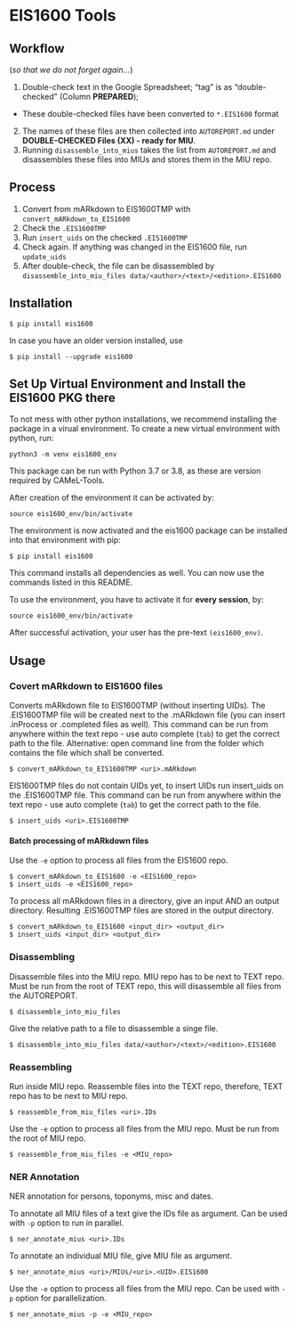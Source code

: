 # EIS1600 Tools

## Workflow

(*so that we do not forget again...*)

1. Double-check text in the Google Spreadsheet; “tag” is as “double-checked” (Column **PREPARED**);
  - These double-checked files have been converted to `*.EIS1600` format
2. The names of these files are then collected into `AUTOREPORT.md` under **DOUBLE-CHECKED Files (XX) - ready for MIU**.
3. Running `disassemble_into_mius` takes the list from `AUTOREPORT.md` and disassembles these files into MIUs and stores them in the MIU repo.

## Process

1. Convert from mARkdown to EIS1600TMP with `convert_mARkdown_to_EIS1600`
2. Check the `.EIS1600TMP`
3. Run `insert_uids` on the checked `.EIS1600TMP`
4. Check again. If anything was changed in the EIS1600 file, run `update_uids`
5. After double-check, the file can be disassembled by `disassemble_into_miu_files data/<author>/<text>/<edition>.EIS1600`

## Installation
```shell
$ pip install eis1600
```

In case you have an older version installed, use

```shell
$ pip install --upgrade eis1600
```

## Set Up Virtual Environment and Install the EIS1600 PKG there

To not mess with other python installations, we recommend installing the package in a virual environment.
To create a new virtual environment with python, run:
```shell
python3 -m venv eis1600_env
```

This package can be run with Python 3.7 or 3.8, as these are version required by CAMeL-Tools.

After creation of the environment it can be activated by:
```shell
source eis1600_env/bin/activate
```

The environment is now activated and the eis1600 package can be installed into that environment with pip:
```shell
$ pip install eis1600
```
This command installs all dependencies as well.
You can now use the commands listed in this README.

To use the environment, you have to activate it for **every session**, by:
```shell
source eis1600_env/bin/activate
```
After successful activation, your user has the pre-text `(eis1600_env)`.

## Usage

### Covert mARkdown to EIS1600 files

Converts mARkdown file to EIS1600TMP (without inserting UIDs).
The .EIS1600TMP file will be created next to the .mARkdown file (you can insert .inProcess or .completed files as well).
This command can be run from anywhere within the text repo - use auto complete (`tab`) to get the correct path to the file.
Alternative: open command line from the folder which contains the file which shall be converted.
```shell
$ convert_mARkdown_to_EIS1600TMP <uri>.mARkdown
```

EIS1600TMP files do not contain UIDs yet, to insert UIDs run insert_uids on the .EIS1600TMP file.
This command can be run from anywhere within the text repo - use auto complete (`tab`) to get the correct path to the file.
```shell
$ insert_uids <uri>.EIS1600TMP
```

#### Batch processing of mARkdown files

Use the `-e` option to process all files from the EIS1600 repo.
```shell
$ convert_mARkdown_to_EIS1600 -e <EIS1600_repo>
$ insert_uids -e <EIS1600_repo>
```

To process all mARkdown files in a directory, give an input AND an output directory.
Resulting .EIS1600TMP files are stored in the output directory.
```shell
$ convert_mARkdown_to_EIS1600 <input_dir> <output_dir>
$ insert_uids <input_dir> <output_dir>
```

### Disassembling

Disassemble files into the MIU repo. MIU repo has to be next to TEXT repo.
Must be run from the root of TEXT repo, this will disassemble all files from the AUTOREPORT.
```shell
$ disassemble_into_miu_files
```
Give the relative path to a file to disassemble a singe file.
```shell
$ disassemble_into_miu_files data/<author>/<text>/<edition>.EIS1600
```

### Reassembling

Run inside MIU repo. Reassemble files into the TEXT repo, therefore, TEXT repo has to be next to MIU repo.
```shell
$ reassemble_from_miu_files <uri>.IDs
```

Use the `-e` option to process all files from the MIU repo. Must be run from the root of MIU repo.
```shell
$ reassemble_from_miu_files -e <MIU_repo>
```

### NER Annotation

NER annotation for persons, toponyms, misc and dates.

To annotate all MIU files of a text give the IDs file as argument.
Can be used with `-p` option to run in parallel.
```shell
$ ner_annotate_mius <uri>.IDs
```

To annotate an individual MIU file, give MIU file as argument.
```shell
$ ner_annotate_mius <uri>/MIUs/<uri>.<UID>.EIS1600
```

Use the `-e` option to process all files from the MIU repo. Can be used with `-p` option for parallelization.
```shell
$ ner_annotate_mius -p -e <MIU_repo>
```
